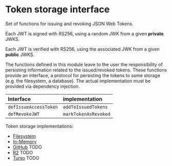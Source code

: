 # Token storage interface

Set of functions for issuing and revoking JSON Web Tokens.

Each JWT is signed with RS256, using a random JWK from a given **private** JWKS.

Each JWT is verified with RS256, using the associated JWK from a given **public** JWKS.

The functions defined in this module leave to the user the responsibility of persisting information related to the issued/revoked tokens. These functions provide an interface, a protocol for persisting the tokens to some storage (e.g. the filesystem, a database). The actual implementation must be provided via dependency injection.

| Interface | implementation |
| :--- | :--- |
| `defIssueAccessToken` | `addToIssuedTokens` |
| `defRevokeJWT` | `markTokenAsRevoked` |

Token storage implementations:

- [Filesystem](../fs-storage/README.md)
- [In-Memory](../in-memory-storage/README.md)
- [GitHub](../github-storage/README.md) TODO
- [R2](../r2-storage/README.md) TODO
- [Turso](../turso-storage/README.md) TODO
